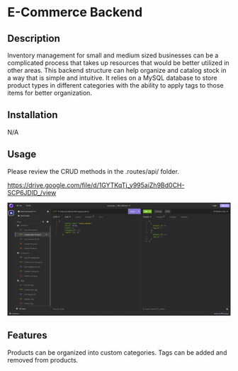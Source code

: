 # E-Commerce Backend

## Description

Inventory management for small and medium sized businesses can be a complicated process that takes up resources that would be better utilized in other areas. This backend structure can help organize and catalog stock in a way that is simple and intuitive. It relies on a MySQL database to store product types in different categories with the ability to apply tags to those items for better organization. 

## Installation

N/A

## Usage

Please review the CRUD methods in the .routes/api/ folder. 

https://drive.google.com/file/d/1GYTKqTj_y995aiZh9Bd0CH-SCP6JDlD_/view

![screenshot of the backend endpoints being called in Insomnia](./assets/screenshot.PNG)

## Features

Products can be organized into custom categories.
Tags can be added and removed from products.

